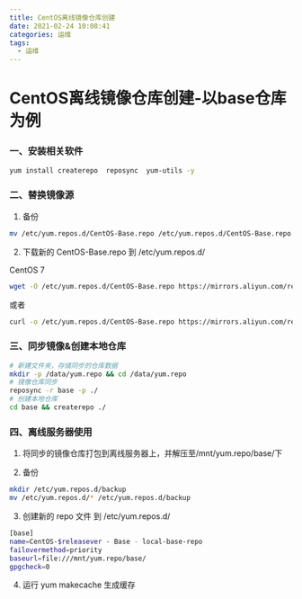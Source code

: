 ```yaml
---
title: CentOS离线镜像仓库创建
date: 2021-02-24 10:08:41
categories: 运维
tags:
  - 运维
---
```


# CentOS离线镜像仓库创建-以base仓库为例

### 一、安装相关软件

```sh
yum install createrepo  reposync  yum-utils -y
```

### 二、替换镜像源

1. 备份

```sh
mv /etc/yum.repos.d/CentOS-Base.repo /etc/yum.repos.d/CentOS-Base.repo.backup
```

2. 下载新的 CentOS-Base.repo 到 /etc/yum.repos.d/

CentOS 7

```sh
wget -O /etc/yum.repos.d/CentOS-Base.repo https://mirrors.aliyun.com/repo/Centos-7.repo
```

或者

```sh
curl -o /etc/yum.repos.d/CentOS-Base.repo https://mirrors.aliyun.com/repo/Centos-7.repo
```

### 三、同步镜像&创建本地仓库

```sh
# 新建文件夹，存储同步的仓库数据
mkdir -p /data/yum.repo && cd /data/yum.repo
# 镜像仓库同步
reposync -r base -p ./
# 创建本地仓库
cd base && createrepo ./
```

### 四、离线服务器使用

1. 将同步的镜像仓库打包到离线服务器上，并解压至/mnt/yum.repo/base/下

2. 备份

```sh
mkdir /etc/yum.repos.d/backup
mv /etc/yum.repos.d/* /etc/yum.repos.d/backup
```

3. 创建新的 repo 文件 到 /etc/yum.repos.d/

```sh
[base]
name=CentOS-$releasever - Base - local-base-repo
failovermethod=priority
baseurl=file:///mnt/yum.repo/base/
gpgcheck=0
```
4. 运行 yum makecache 生成缓存
